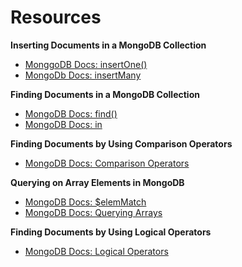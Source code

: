 # **Resources**

**Inserting Documents in a MongoDB Collection**

- [MonggoDB Docs: insertOne()](https://docs.mongodb.com/manual/reference/method/db.collection.insertOne/?_ga=2.261124036.810066485.1665291537-836515500.1666025886)
- [MongoDb Docs: insertMany](https://docs.mongodb.com/manual/reference/method/db.collection.insertMany/?_ga=2.86565841.810066485.1665291537-836515500.1666025886)

**Finding Documents in a MongoDB Collection**

- [MongoDB Docs: find()](https://docs.mongodb.com/manual/reference/method/db.collection.find/?_ga=2.86565841.810066485.1665291537-836515500.1666025886)
- [MongoDB Docs: in](https://docs.mongodb.com/manual/reference/operator/query/in/?_ga=2.86565841.810066485.1665291537-836515500.1666025886)

**Finding Documents by Using Comparison Operators**
- [MongoDB Docs: Comparison Operators](https://docs.mongodb.com/manual/reference/operator/query-comparison/?_ga=2.86565841.810066485.1665291537-836515500.1666025886)

**Querying on Array Elements in MongoDB**
- [MongoDB Docs: $elemMatch](https://docs.mongodb.com/manual/reference/operator/query/elemMatch/?_ga=2.86565841.810066485.1665291537-836515500.1666025886)
- [MongoDB Docs: Querying Arrays](https://docs.mongodb.com/manual/tutorial/query-array-of-documents/?_ga=2.86565841.810066485.1665291537-836515500.1666025886#combination-of-elements-satisfies-the-criteria)

**Finding Documents by Using Logical Operators**
- [MongoDB Docs: Logical Operators](https://docs.mongodb.com/manual/reference/operator/query-logical/?_ga=2.86565841.810066485.1665291537-836515500.1666025886)